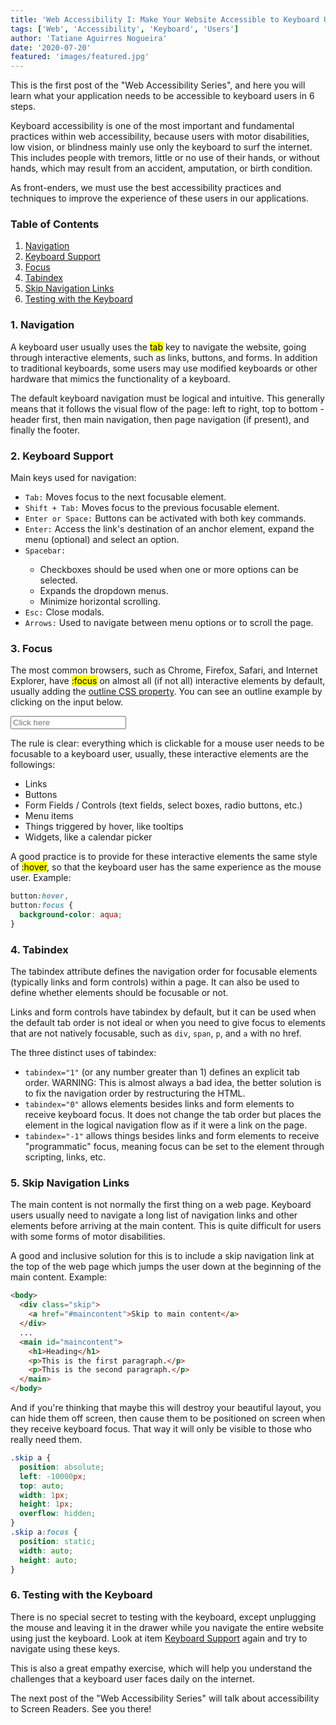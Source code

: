 ```yaml
---
title: 'Web Accessibility I: Make Your Website Accessible to Keyboard Users'
tags: ['Web', 'Accessibility', 'Keyboard', 'Users']
author: 'Tatiane Aguirres Nogueira'
date: '2020-07-20'
featured: 'images/featured.jpg'
---
```


This is the first post of the "Web Accessibility Series", and here you will learn what your application needs to be accessible to keyboard users in 6 steps.

Keyboard accessibility is one of the most important and fundamental practices within web accessibility, because users with motor disabilities, low vision, or blindness mainly use only the keyboard to surf the internet. This includes people with tremors, little or no use of their hands, or without hands, which may result from an accident, amputation, or birth condition.

As front-enders, we must use the best accessibility practices and techniques to improve the experience of these users in our applications.

<h3>Table of Contents</h3>
<ol class='u-ordered-list'>
  <li>
    <a class='u-link' href='#navigation'>
      Navigation
    </a>
  </li>
  <li>
    <a class='u-link' href='#keyboard-support'>
      Keyboard Support
    </a>
  </li>
  <li>
    <a class='u-link' href='#focus'>
      Focus
    </a>
  </li>
  <li>
    <a class='u-link' href='#tabindex'>
      Tabindex
    </a>
  </li>
  <li>
    <a class='u-link' href='#skip-navigation'>
      Skip Navigation Links
    </a>
  </li>
  <li>
    <a class='u-link' href='#testing'>
      Testing with the Keyboard
    </a>
  </li>
</ol>

<section style="position: relative;">
<span class="u-anchor" id="navigation"></span>
<h3>1. Navigation</h3>

A keyboard user usually uses the <mark>tab</mark> key to navigate the website, going through interactive elements, such as links, buttons, and forms. In addition to traditional keyboards, some users may use modified keyboards or other hardware that mimics the functionality of a keyboard.

The default keyboard navigation must be logical and intuitive. This generally means that it follows the visual flow of the page: left to right, top to bottom - header first, then main navigation, then page navigation (if present), and finally the footer.

</section>

<section style="position: relative;">
<span class="u-anchor" id="keyboard-support"></span>
<h3>2. Keyboard Support</h3>

Main keys used for navigation:

<ul class="u-unordered-list">
<li><code>Tab:</code> Moves focus to the next focusable element.</li>
<li><code>Shift + Tab:</code> Moves focus to the previous focusable element.</li>
<li><code>Enter or Space:</code> Buttons can be activated with both key commands.</li>
<li><code>Enter:</code> Access the link's destination of an anchor element, expand the menu (optional) and select an option.</li>
<li><code>Spacebar:</code></li> 
<ul>
<li>Checkboxes should be used when one or more options can be selected.</li>
<li>Expands the dropdown menus.</li>
<li>Minimize horizontal scrolling.</li>
</ul>
<li><code>Esc:</code> Close modals.</li>
<li><code>Arrows:</code> Used to navigate between menu options or to scroll the page.</li>
</ul>
</section>

<section style="position: relative;">
<span class="u-anchor" id="focus"></span>
<h3>3. Focus</h3>
<span>

The most common browsers, such as Chrome, Firefox, Safari, and Internet Explorer, have <mark>:focus</mark> on almost all (if not all) interactive elements by default, usually adding the <a class="u-link" href="https://developer.mozilla.org/en-US/docs/Web/CSS/outline" target="_blank" rel="noreferrer noopener">outline CSS property</a>. You can see an outline example by clicking on the input below.

<input class="u-outline" placeholder="Click here" /><br>

The rule is clear: everything which is clickable for a mouse user needs to be focusable to a keyboard user, usually, these interactive elements are the followings:

<ul class="u-unordered-list">
<li>Links</li>
<li>Buttons</li>
<li>Form Fields / Controls (text fields, select boxes, radio buttons, etc.)</li>
<li>Menu items</li>
<li>Things triggered by hover, like tooltips</li>
<li>Widgets, like a calendar picker</li>
</ul>

A good practice is to provide for these interactive elements the same style of <mark>:hover</mark>, so that the keyboard user has the same experience as the mouse user. Example:

```css
button:hover,
button:focus {
  background-color: aqua;
}
```

</section>
<section style="position: relative;">
<span class="u-anchor" id="tabindex"></span>
<h3>4. Tabindex</h3>

The tabindex attribute defines the navigation order for focusable elements (typically links and form controls) within a page. It can also be used to define whether elements should be focusable or not.

Links and form controls have tabindex by default, but it can be used when the default tab order is not ideal or when you need to give focus to elements that are not natively focusable, such as <code>div</code>, <code>span</code>, <code>p</code>, and <code>a</code> with no href.

The three distinct uses of tabindex:

<ul  class="u-unordered-list">
<li><code>tabindex="1"</code> (or any number greater than 1) defines an explicit tab order. WARNING: This is almost always a bad idea, the better solution is to fix the navigation order by restructuring the HTML.</li>
<li><code>tabindex="0"</code> allows elements besides links and form elements to receive keyboard focus. It does not change the tab order but places the element in the logical navigation flow as if it were a link on the page.</li>
<li><code>tabindex="-1"</code> allows things besides links and form elements to receive "programmatic" focus, meaning focus can be set to the element through scripting, links, etc.</li>
</ul>
</section>
<section style="position: relative;">
<span class="u-anchor" id="skip-navigation"></span>
<h3>5. Skip Navigation Links</h3>

The main content is not normally the first thing on a web page. Keyboard users usually need to navigate a long list of navigation links and other elements before arriving at the main content. This is quite difficult for users with some forms of motor disabilities.

A good and inclusive solution for this is to include a skip navigation link at the top of the web page which jumps the user down at the beginning of the main content. Example:

```html
<body>
  <div class="skip">
    <a href="#maincontent">Skip to main content</a>
  </div>
  ...
  <main id="maincontent">
    <h1>Heading</h1>
    <p>This is the first paragraph.</p>
    <p>This is the second paragraph.</p>
  </main>
</body>
```

And if you're thinking that maybe this will destroy your beautiful layout, you can hide them off screen, then cause them to be positioned on screen when they receive keyboard focus. That way it will only be visible to those who really need them.

```css
.skip a {
  position: absolute;
  left: -10000px;
  top: auto;
  width: 1px;
  height: 1px;
  overflow: hidden;
}
.skip a:focus {
  position: static;
  width: auto;
  height: auto;
}
```

</section>
<section style="position: relative;">
<span class="u-anchor" id="testing"></span>
<h3>6. Testing with the Keyboard</h3>

There is no special secret to testing with the keyboard, except unplugging the mouse and leaving it in the drawer while you navigate the entire website using just the keyboard. Look at item <a class='u-link' href='#keyboard-support'>Keyboard Support</a> again and try to navigate using these keys.

This is also a great empathy exercise, which will help you understand the challenges that a keyboard user faces daily on the internet.

</section>

The next post of the "Web Accessibility Series" will talk about accessibility to Screen Readers. See you there!
